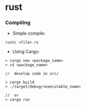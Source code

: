 # rust


### Compiling
- Simple compile:
```
rustc <file>.rs
```

- Using Cargo:
```
> cargo new <package_name>
> cd <package_name>

//  develop code in src/

> cargo build
> ./target/debug/<executable_name>

//  or
> cargo run
```

